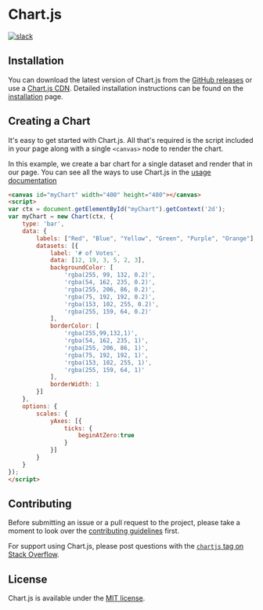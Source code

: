 # Chart.js

[![slack](https://img.shields.io/badge/slack-Chart.js-blue.svg?style=flat-square&maxAge=600)](https://chart-js-automation.herokuapp.com/)

## Installation

You can download the latest version of Chart.js from the [GitHub releases](https://github.com/chartjs/Chart.js/releases/latest) or use a [Chart.js CDN](https://cdnjs.com/libraries/Chart.js). Detailed installation instructions can be found on the [installation](./getting-started/installation.md) page.

## Creating a Chart

It's easy to get started with Chart.js. All that's required is the script included in your page along with a single `<canvas>` node to render the chart.

In this example, we create a bar chart for a single dataset and render that in our page. You can see all the ways to use Chart.js in the [usage documentation](./getting-started/usage.md)
```html
<canvas id="myChart" width="400" height="400"></canvas>
<script>
var ctx = document.getElementById("myChart").getContext('2d');
var myChart = new Chart(ctx, {
    type: 'bar',
    data: {
        labels: ["Red", "Blue", "Yellow", "Green", "Purple", "Orange"],
        datasets: [{
            label: '# of Votes',
            data: [12, 19, 3, 5, 2, 3],
            backgroundColor: [
                'rgba(255, 99, 132, 0.2)',
                'rgba(54, 162, 235, 0.2)',
                'rgba(255, 206, 86, 0.2)',
                'rgba(75, 192, 192, 0.2)',
                'rgba(153, 102, 255, 0.2)',
                'rgba(255, 159, 64, 0.2)'
            ],
            borderColor: [
                'rgba(255,99,132,1)',
                'rgba(54, 162, 235, 1)',
                'rgba(255, 206, 86, 1)',
                'rgba(75, 192, 192, 1)',
                'rgba(153, 102, 255, 1)',
                'rgba(255, 159, 64, 1)'
            ],
            borderWidth: 1
        }]
    },
    options: {
        scales: {
            yAxes: [{
                ticks: {
                    beginAtZero:true
                }
            }]
        }
    }
});
</script>
```

## Contributing

Before submitting an issue or a pull request to the project, please take a moment to look over the [contributing guidelines](https://github.com/chartjs/Chart.js/blob/master/docs/developers/contributing.md) first.

For support using Chart.js, please post questions with the [`chartjs` tag on Stack Overflow](http://stackoverflow.com/questions/tagged/chartjs).

## License

Chart.js is available under the [MIT license](http://opensource.org/licenses/MIT).
